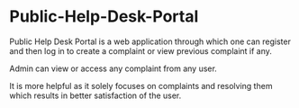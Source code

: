 # Public-Help-Desk-Portal
Public Help Desk Portal is a web application through which one can register and then log in to create a complaint or view
previous complaint if any.

Admin can view or access any complaint from any user.

It is more helpful as it solely focuses on complaints and resolving them which results in better satisfaction of the user.
